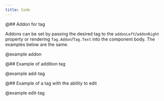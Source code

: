 ```yaml
---
title: Code
---
```


@## Addon for tag

Addons can be set by passing the desired tag to the `addonLeft`/`addonRight` property or rendering `Tag.Addon`/`Tag.Text` into the component body. The examples below are the same.

@example addon

@## Example of addition tag

@example add-tag

@## Example of a tag with the ability to edit

@example edit-tag
